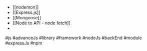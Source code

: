 - [[nodemon]]
- [[Express.js]]
- [[Mongoose]]
- [[Node to API - node fetch]]
- 


#js #advanceJs #library #framework #nodeJs #backEnd #module #expressJs #npm